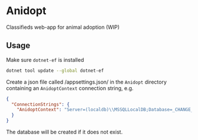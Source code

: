 # Anidopt
Classifieds web-app for animal adoption (WIP)

## Usage

Make sure `dotnet-ef` is installed

``` sh
dotnet tool update --global dotnet-ef
```

Create a json file called /appsettings.json/ in the `Anidopt` directory containing an `AnidoptContext` connection string, e.g.

```json
{
  "ConnectionStrings": {
    "AnidoptContext": "Server=(localdb)\\MSSQLLocalDB;Database=_CHANGE_ME;Trusted_Connection=True;MultipleActiveResultSets=true"
  }
}
```

The database will be created if it does not exist.